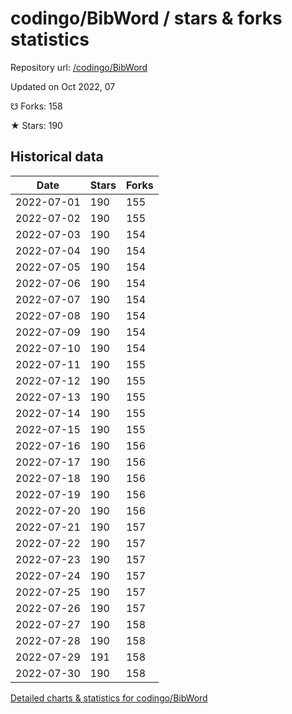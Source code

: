 # codingo/BibWord / stars & forks statistics

Repository url: [/codingo/BibWord](https://github.com/codingo/BibWord)

Updated on Oct 2022, 07

☋ Forks: 158

★ Stars: 190

## Historical data
| Date | Stars | Forks |
|------|-------|-------|
| 2022-07-01 | 190 | 155 | 
| 2022-07-02 | 190 | 155 | 
| 2022-07-03 | 190 | 154 | 
| 2022-07-04 | 190 | 154 | 
| 2022-07-05 | 190 | 154 | 
| 2022-07-06 | 190 | 154 | 
| 2022-07-07 | 190 | 154 | 
| 2022-07-08 | 190 | 154 | 
| 2022-07-09 | 190 | 154 | 
| 2022-07-10 | 190 | 154 | 
| 2022-07-11 | 190 | 155 | 
| 2022-07-12 | 190 | 155 | 
| 2022-07-13 | 190 | 155 | 
| 2022-07-14 | 190 | 155 | 
| 2022-07-15 | 190 | 155 | 
| 2022-07-16 | 190 | 156 | 
| 2022-07-17 | 190 | 156 | 
| 2022-07-18 | 190 | 156 | 
| 2022-07-19 | 190 | 156 | 
| 2022-07-20 | 190 | 156 | 
| 2022-07-21 | 190 | 157 | 
| 2022-07-22 | 190 | 157 | 
| 2022-07-23 | 190 | 157 | 
| 2022-07-24 | 190 | 157 | 
| 2022-07-25 | 190 | 157 | 
| 2022-07-26 | 190 | 157 | 
| 2022-07-27 | 190 | 158 | 
| 2022-07-28 | 190 | 158 | 
| 2022-07-29 | 191 | 158 | 
| 2022-07-30 | 190 | 158 | 


[Detailed charts & statistics for codingo/BibWord](https://reviewgithub.com/rep/codingo/BibWord)
